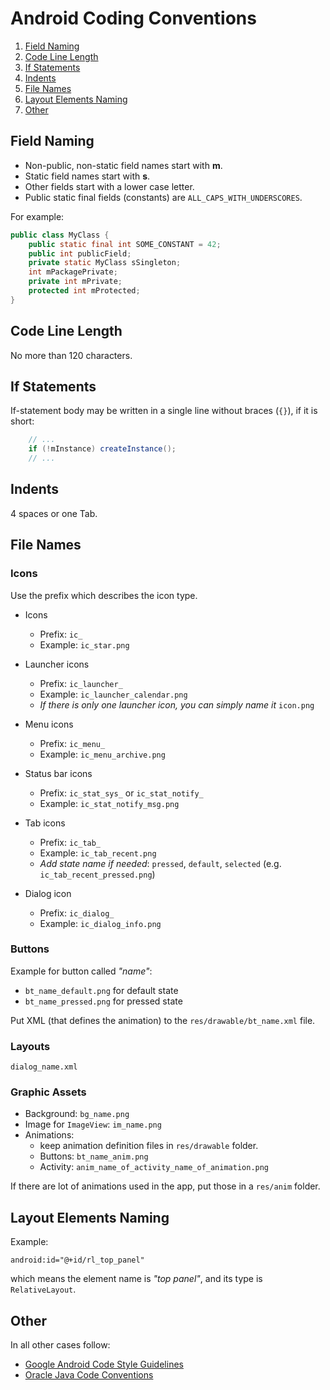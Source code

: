 # Android Coding Conventions

1. [Field Naming](#field-naming)
1. [Code Line Length](#code-line-length)
1. [If Statements](#if-statements)
1. [Indents](#indents)
1. [File Names](#file-names)
1. [Layout Elements Naming](#layout-elements-naming)
1. [Other](#other)


## Field Naming

* Non-public, non-static field names start with **m**.
* Static field names start with **s**.
* Other fields start with a lower case letter.
* Public static final fields (constants) are `ALL_CAPS_WITH_UNDERSCORES`.

For example:

```java
public class MyClass {
    public static final int SOME_CONSTANT = 42;
    public int publicField;
    private static MyClass sSingleton;
    int mPackagePrivate;
    private int mPrivate;
    protected int mProtected;
}
```

## Code Line Length

No more than 120 characters.


## If Statements

If-statement body may be written in a single line without braces (`{}`), if it is short:

```java
    // ...
    if (!mInstance) createInstance();
    // ...
```


## Indents

4 spaces or one Tab.


## File Names

### Icons

Use the prefix which describes the icon type.

* Icons
    * Prefix: `ic_`
    * Example: `ic_star.png`

* Launcher icons 
    * Prefix: `ic_launcher_`
    * Example: `ic_launcher_calendar.png`
    * _If there is only one launcher icon, you can simply name it_ `icon.png`

* Menu icons
    * Prefix: `ic_menu_`
    * Example: `ic_menu_archive.png`

* Status bar icons
    * Prefix: `ic_stat_sys_` or `ic_stat_notify_`
    * Example: `ic_stat_notify_msg.png`

* Tab icons
    * Prefix: `ic_tab_`
    * Example: `ic_tab_recent.png`
    * _Add state name if needed_: `pressed`, `default`, `selected` (e.g. `ic_tab_recent_pressed.png`)

* Dialog icon
    * Prefix: `ic_dialog_`
    * Example: `ic_dialog_info.png `
    

### Buttons

Example for button called _"name"_: 
* `bt_name_default.png` for default state
* `bt_name_pressed.png` for pressed state

Put XML (that defines the animation) to the `res/drawable/bt_name.xml` file.


### Layouts 

`dialog_name.xml`


### Graphic Assets

* Background: `bg_name.png`
* Image for `ImageView`: `im_name.png`
* Animations: 
    * keep animation definition files in `res/drawable` folder.
    * Buttons: `bt_name_anim.png`
    * Activity: `anim_name_of_activity_name_of_animation.png`

If there are lot of animations used in the app, put those in a `res/anim` folder.


## Layout Elements Naming

Example: 

```
android:id="@+id/rl_top_panel"
``` 

which means the element name is _"top panel"_, and its type is `RelativeLayout`.


## Other

In all other cases follow: 
* [Google Android Code Style Guidelines](http://source.android.com/source/code-style.html)
* [Oracle Java Code Conventions](http://www.oracle.com/technetwork/java/codeconventions-150003.pdf)
